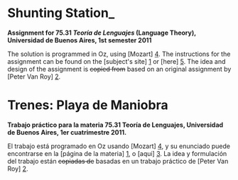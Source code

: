 # Shunting Station_ #
**Assignment for 75.31 _Teoría de Lenguajes_ (Language Theory), Universidad de Buenos Aires,  1st semester  2011**

The solution is programmed in Oz, using [Mozart] [4]. The instructions for the assignment can be found on the [subject's site] [1] or [here] [5]. The idea and design of the assignment is ~~copied from~~ based on an original assignment by [Peter Van Roy] [2].

# Trenes: Playa de Maniobra #
**Trabajo práctico para la materia 75.31 Teoría de Lenguajes, Universidad de Buenos Aires, 1er cuatrimestre 2011.**

El trabajo está programado en Oz usando [Mozart] [4], y su enunciado puede encontrarse en la [página de la materia] [1], o [aqui] [3]. La idea y formulación del trabajo están ~~copiadas de~~ basadas en un trabajo práctico de [Peter Van Roy] [2].

[1]: https://sites.google.com/site/fiuba7531 "75.31 Teoría de Lenguajes"
[2]: http://www.info.ucl.ac.be/~pvr/cvvanroy.html
[3]: https://github.com/epidemian/tp-tdl-oz/blob/master/enunciado.pdf?raw=true "Enunciado en GitHub"
[4]: http://www.mozart-oz.org/ "The Mozart Programming System"
[5]: https://github.com/epidemian/tp-tdl-oz/blob/master/enunciado.pdf?raw=true "Assignment in GitHub"
